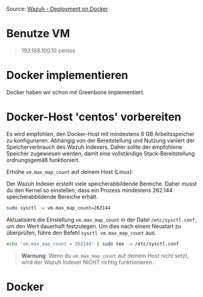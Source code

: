 Source: [Wazuh - Deployment on Docker](https://documentation.wazuh.com/current/deployment-options/docker/index.html)

# Benutze VM

> 192.168.100.10   centos

# Docker implementieren

Docker haben wir schon mit Greenbone implementiert.

# Docker-Host 'centos' vorbereiten

Es wird empfohlen, den Docker-Host mit mindestens 6 GB Arbeitsspeicher zu konfigurieren. Abhängig von der Bereitstellung und Nutzung variiert der Speicherverbrauch des Wazuh Indexers. Daher sollte der empfohlene Speicher zugewiesen werden, damit eine vollständige Stack-Bereitstellung ordnungsgemäß funktioniert.

Erhöhe `vm.max_map_count` auf deinem Host (Linux):

Der Wazuh Indexer erstellt viele speicherabbildende Bereiche. Daher musst du den Kernel so einstellen, dass ein Prozess mindestens 262.144 speicherabbildende Bereiche erhält.

```bash
sudo sysctl -w vm.max_map_count=262144
```

Aktualisiere die Einstellung `vm.max_map_count` in der Datei `/etc/sysctl.conf`, um den Wert dauerhaft festzulegen. Um dies nach einem Neustart zu überprüfen, führe den Befehl `sysctl vm.max_map_count` aus.

```bash
echo 'vm.max_map_count = 262144' | sudo tee -a /etc/sysctl.conf
```

> **Warnung**: Wenn du `vm.max_map_count` auf deinem Host nicht setzt, wird der Wazuh Indexer NICHT richtig funktionieren.

# Docker 
